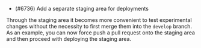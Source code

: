 - (#6736) Add a separate staging area for deployments

Through the staging area it becomes more convenient to test experimental changes without the necessity to first merge them into the `develop` branch. As an example, you can now force push a pull request onto the staging area and then proceed with deploying the staging area. 
